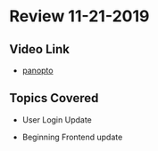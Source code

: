 # Review 11-21-2019

## Video Link

* [panopto](https://codingbootcamp.hosted.panopto.com/Panopto/Pages/Viewer.aspx?id=8843263d-a444-485c-85f5-ab0d0033fd7b)

## Topics Covered

* User Login Update

* Beginning Frontend update